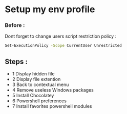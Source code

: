 # Setup my env profile

### Before : 


Dont forget to change users script restriction policy : 


```bash 
Set-ExecutionPolicy -Scope CurrentUser Unrestricted
```

## Steps : 

- 1  Display hidden file
- 2  Display file extention
- 3  Back to contextual menu
- 4  Remove useless Windows packages
- 5  Install Chocolatey 
- 6  Powershell preferences
- 7  Install favorites powershell modules 


